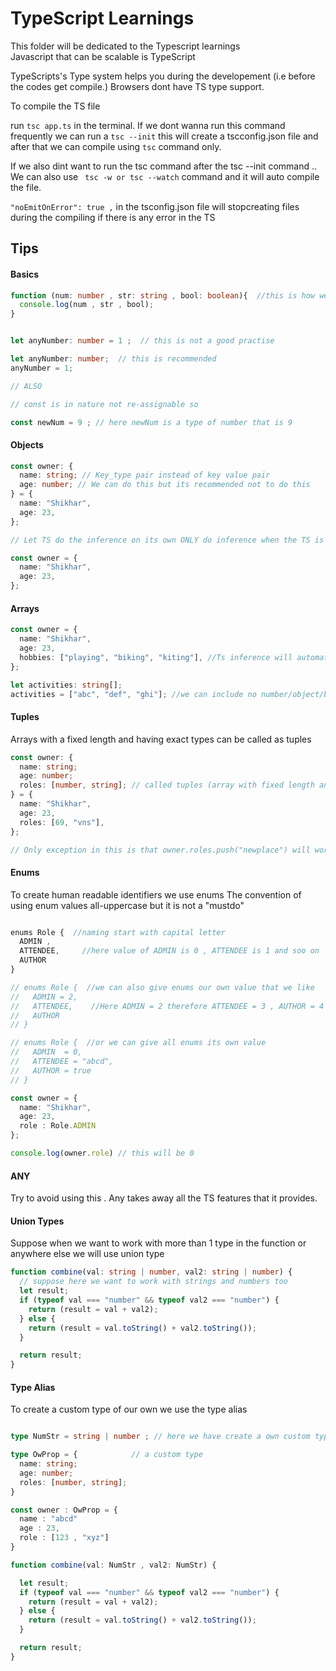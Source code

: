 # TypeScript Learnings

This folder will be dedicated to the Typescript learnings
<br/>
Javascript that can be scalable is TypeScript
<br/>

TypeScripts's Type system helps you during the developement (i.e before the codes get compile.)
Browsers dont have TS type support.

To compile the TS file

run `tsc app.ts` in the terminal.
If we dont wanna run this command frequently we can run a `tsc --init` this will create a tscconfig.json file
and after that we can compile using `tsc` command only.

If we also dint want to run the tsc command after the tsc --init command ..
We can also use ` tsc -w or tsc --watch` command and it will auto compile the file.

`"noEmitOnError": true ,` in the tsconfig.json file will stopcreating files during the compiling if there is
any error in the TS

## Tips

#### Basics

```typescript
function (num: number , str: string , bool: boolean){  //this is how we define number sttring and Boolean
  console.log(num , str , bool);
}


let anyNumber: number = 1 ;  // this is not a good practise

let anyNumber: number;  // this is recommended
anyNumber = 1;

// ALSO

// const is in nature not re-assignable so

const newNum = 9 ; // here newNum is a type of number that is 9

```

#### Objects

```typescript
const owner: {
  name: string; // Key_type pair instead of key value pair
  age: number; // We can do this but its recommended not to do this
} = {
  name: "Shikhar",
  age: 23,
};

// Let TS do the inference on its own ONLY do inference when the TS is not infering as you want it to be

const owner = {
  name: "Shikhar",
  age: 23,
};
```

#### Arrays

```typescript
const owner = {
  name: "Shikhar",
  age: 23,
  hobbies: ["playing", "biking", "kiting"], //Ts inference will automatically knows its a string[]
};

let activities: string[];
activities = ["abc", "def", "ghi"]; //we can include no number/object/bool in this
```

#### Tuples

Arrays with a fixed length and having exact types can be called as tuples

```typescript
const owner: {
  name: string;
  age: number;
  roles: [number, string]; // called tuples (array with fixed length and type orderwise)
} = {
  name: "Shikhar",
  age: 23,
  roles: [69, "vns"],
};

// Only exception in this is that owner.roles.push("newplace") will work (.push method will work)
```

#### Enums

To create human readable identifiers we use enums
The convention of using enum values all-uppercase but it is not a "mustdo"

```typescript

enums Role {  //naming start with capital letter
  ADMIN ,
  ATTENDEE,     //here value of ADMIN is 0 , ATTENDEE is 1 and soo on
  AUTHOR
}

// enums Role {  //we can also give enums our own value that we like
//   ADMIN = 2,
//   ATTENDEE,    //Here ADMIN = 2 therefore ATTENDEE = 3 , AUTHOR = 4
//   AUTHOR
// }

// enums Role {  //or we can give all enums its own value
//   ADMIN  = 0,
//   ATTENDEE = "abcd",
//   AUTHOR = true
// }

const owner = {
  name: "Shikhar",
  age: 23,
  role : Role.ADMIN
};

console.log(owner.role) // this will be 0

```

#### ANY

Try to avoid using this . Any takes away all the TS features that it provides.

#### Union Types

Suppose when we want to work with more than 1 type in the function or anywhere else we will use
union type

```typescript
function combine(val: string | number, val2: string | number) {
  // suppose here we want to work with strings and numbers too
  let result;
  if (typeof val === "number" && typeof val2 === "number") {
    return (result = val + val2);
  } else {
    return (result = val.toString() + val2.toString());
  }

  return result;
}
```

#### Type Alias

To create a custom type of our own we use the type alias

```typescript

type NumStr = string | number ; // here we have create a own custom type alias

type OwProp = {            // a custom type
  name: string;
  age: number;
  roles: [number, string];
}

const owner : OwProp = {
  name : "abcd"
  age : 23,
  role : [123 , "xyz"]
}

function combine(val: NumStr , val2: NumStr) {

  let result;
  if (typeof val === "number" && typeof val2 === "number") {
    return (result = val + val2);
  } else {
    return (result = val.toString() + val2.toString());
  }

  return result;
}

```
